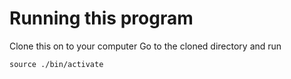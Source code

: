 # Running this program
Clone this on to your computer
Go to the cloned directory and run

``` source ./bin/activate ```